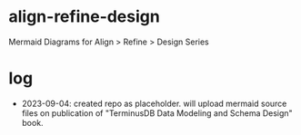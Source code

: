 # align-refine-design
Mermaid Diagrams for Align > Refine > Design Series

# log
* 2023-09-04: created repo as placeholder. will upload mermaid source files on publication of "TerminusDB Data Modeling and Schema Design" book.
